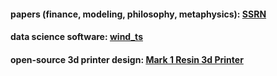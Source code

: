 #### papers (finance, modeling, philosophy, metaphysics): [SSRN](https://papers.ssrn.com/sol3/cf_dev/AbsByAuth.cfm?per_id=4163481)
#### data science software: [wind_ts](https://www.windts.app/app/wind_ts)
#### open-source 3d printer design: [Mark 1 Resin 3d Printer](https://nelson-n.github.io/Mark1.github.io/)

